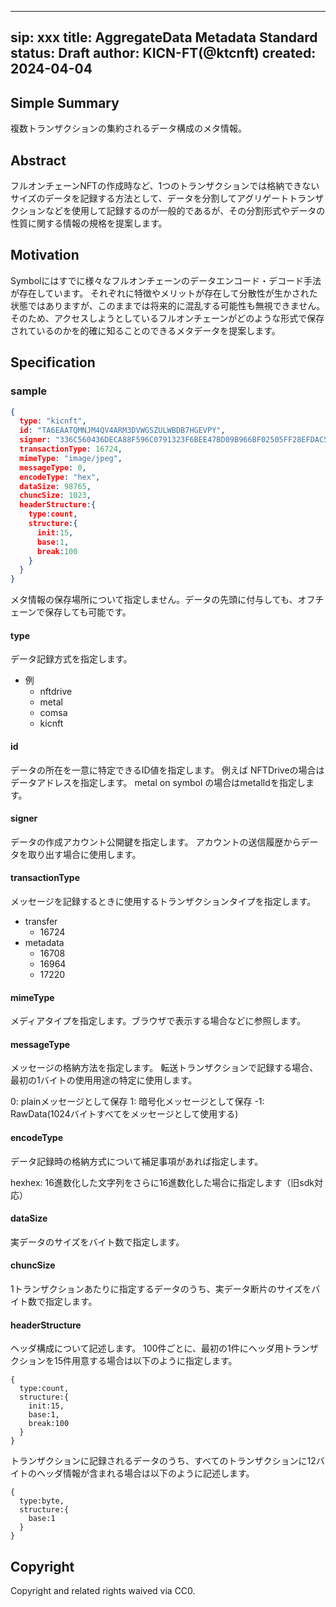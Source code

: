 

---
sip: xxx
title: AggregateData Metadata Standard
status: Draft
author: KICN-FT(@ktcnft)
created: 2024-04-04
---

## Simple Summary
複数トランザクションの集約されるデータ構成のメタ情報。

## Abstract
フルオンチェーンNFTの作成時など、1つのトランザクションでは格納できないサイズのデータを記録する方法として、データを分割してアグリゲートトランザクションなどを使用して記録するのが一般的であるが、その分割形式やデータの性質に関する情報の規格を提案します。

## Motivation

Symbolにはすでに様々なフルオンチェーンのデータエンコード・デコード手法が存在しています。
それぞれに特徴やメリットが存在して分散性が生かされた状態ではありますが、このままでは将来的に混乱する可能性も無視できません。
そのため、アクセスしようとしているフルオンチェーンがどのような形式で保存されているのかを的確に知ることのできるメタデータを提案します。


## Specification

### sample

```json
{
  type: "kicnft",
  id: "TA6EAATQMNJM4QV4ARM3DVWGSZULWBDB7HGEVPY",
  signer: "336C560436DECA88F596C0791323F6BEE47BD09B966BF02505FF28EFDAC5BDEB",
  transactionType: 16724,
  mimeType: "image/jpeg",
  messageType: 0,
  encodeType: "hex",
  dataSize: 98765,
  chuncSize: 1023,
  headerStructure:{
    type:count,
    structure:{
      init:15,
      base:1,
      break:100
    }
  }
}

```

メタ情報の保存場所について指定しません。データの先頭に付与しても、オフチェーンで保存しても可能です。



#### type
データ記録方式を指定します。
- 例
  - nftdrive
  - metal
  - comsa
  - kicnft

#### id
データの所在を一意に特定できるID値を指定します。
例えば
NFTDriveの場合はデータアドレスを指定します。
metal on symbol の場合はmetalIdを指定します。

#### signer
データの作成アカウント公開鍵を指定します。
アカウントの送信履歴からデータを取り出す場合に使用します。

#### transactionType
メッセージを記録するときに使用するトランザクションタイプを指定します。

- transfer
  - 16724
- metadata
  - 16708
  - 16964
  - 17220

#### mimeType
メディアタイプを指定します。ブラウザで表示する場合などに参照します。

#### messageType
メッセージの格納方法を指定します。
転送トランザクションで記録する場合、最初の1バイトの使用用途の特定に使用します。

0: plainメッセージとして保存
1: 暗号化メッセージとして保存
-1: RawData(1024バイトすべてをメッセージとして使用する)

#### encodeType
データ記録時の格納方式について補足事項があれば指定します。

hexhex: 16進数化した文字列をさらに16進数化した場合に指定します（旧sdk対応）

#### dataSize
実データのサイズをバイト数で指定します。

#### chuncSize
1トランザクションあたりに指定するデータのうち、実データ断片のサイズをバイト数で指定します。


#### headerStructure
ヘッダ構成について記述します。
100件ごとに、最初の1件にヘッダ用トランザクションを15件用意する場合は以下のように指定します。

```
{
  type:count,
  structure:{
    init:15,
    base:1,
    break:100
  }
}
```

トランザクションに記録されるデータのうち、すべてのトランザクションに12バイトのヘッダ情報が含まれる場合は以下のように記述します。

```
{
  type:byte,
  structure:{
    base:1
  }
}
```

## Copyright

Copyright and related rights waived via CC0.

